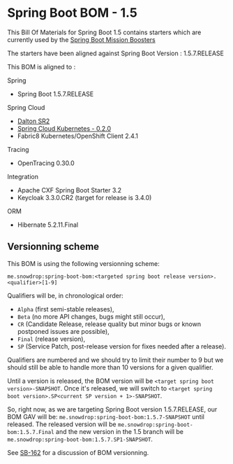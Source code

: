 # Spring Boot BOM - 1.5 

This Bill Of Materials for Spring Boot 1.5 contains starters which are currently used by the 
[Spring Boot Mission Boosters](https://github.com/snowdrop?q=booster)

The starters have been aligned against Spring Boot Version : 1.5.7.RELEASE

This BOM is aligned to : 

Spring
- Spring Boot 1.5.7.RELEASE

Spring Cloud
- [Dalton SR2](https://spring.io/blog/2017/07/21/spring-cloud-dalston-sr2-is-available-now)
- [Spring Cloud Kubernetes - 0.2.0](https://github.com/spring-cloud-incubator/spring-cloud-kubernetes/tree/v0.2.0.RELEASE)
- Fabric8 Kubernetes/OpenShift Client 2.4.1

Tracing
- OpenTracing 0.30.0

Integration
- Apache CXF Spring Boot Starter 3.2
- Keycloak 3.3.0.CR2 (target for release is 3.4.0)

ORM
- Hibernate 5.2.11.Final


## Versionning scheme

This BOM is using the following versionning scheme:

`me.snowdrop:spring-boot-bom:<targeted spring boot release version>.<qualifier>[1-9]`

Qualifiers will be, in chronological order:
 - `Alpha` (first semi-stable releases),
 - `Beta` (no more API changes, bugs might still occur),
 - `CR` (Candidate Release, release quality but minor bugs or known postponed issues are possible),
 - `Final` (release version),
 - `SP` (Service Patch, post-release version for fixes needed after a release).

Qualifiers are numbered and we should try to limit their number to 9 but we should still be able to handle more than 10 versions for a given qualifier.

Until a version is released, the BOM version will be `<target spring boot version>-SNAPSHOT`. Once it's released, we will switch to `<target spring boot version>.SP<current SP version + 1>-SNAPSHOT`.

So, right now, as we are targeting Spring Boot version 1.5.7.RELEASE, our BOM GAV will be: 
`me.snowdrop:spring-boot-bom:1.5.7-SNAPSHOT` until released. The released version will be 
`me.snowdrop:spring-boot-bom:1.5.7.Final` and the new version in the 1.5 branch will 
be `me.snowdrop:spring-boot-bom:1.5.7.SP1-SNAPSHOT`.

See [SB-162](https://issues.jboss.org/browse/SB-162) for a discussion of BOM versionning.